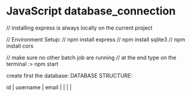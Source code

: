 # JavaScript database_connection

// installing express is always locally on the current project

// Environment Setup:
// npm install express
// npm install sqlite3
// npm install cors

// make sure no other batch job are running
// at the end type on the terminal :> npm start



create first the database:
DATABASE STRUCTURE:

id | username | email
   |          |
   |          |
